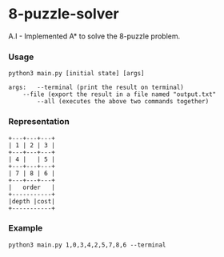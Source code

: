 # 8-puzzle-solver

A.I - Implemented A* to solve the 8-puzzle problem.

### Usage
```
python3 main.py [initial state] [args]

args:	--terminal (print the result on terminal)
	--file (export the result in a file named "output.txt"
        --all (executes the above two commands together)
```
### Representation
```
+---+---+---+
| 1 | 2 | 3 |
+---+---+---+
| 4 |   | 5 |
+---+---+---+
| 7 | 8 | 6 |
+---+---+---+
|   order   |
+-----------+
|depth |cost|
+-----------+
```

### Example
```
python3 main.py 1,0,3,4,2,5,7,8,6 --terminal
```
